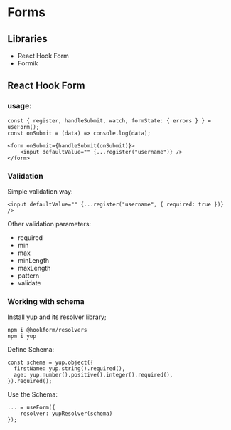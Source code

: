 
# Forms

## Libraries

* React Hook Form
* Formik

## React Hook Form

### usage: 

```
const { register, handleSubmit, watch, formState: { errors } } = useForm();
const onSubmit = (data) => console.log(data);
```
```
<form onSubmit={handleSubmit(onSubmit)}>
    <input defaultValue="" {...register("username")} />
</form>
```

### Validation 
Simple validation way:
```
<input defaultValue="" {...register("username", { required: true })} />
```
Other validation parameters:

* required
* min
* max
* minLength
* maxLength
* pattern
* validate

### Working with schema 

Install yup and its resolver library;

```
npm i @hookform/resolvers
npm i yup
```

Define Schema:
```
const schema = yup.object({
  firstName: yup.string().required(),
  age: yup.number().positive().integer().required(),
}).required();
```

Use the Schema:

```
... = useForm({
    resolver: yupResolver(schema)
});
```